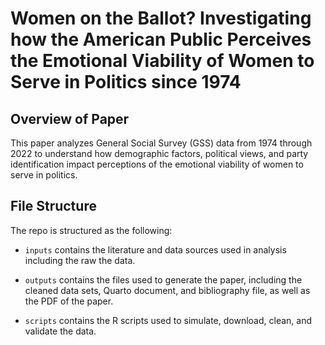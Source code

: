 # Women on the Ballot? Investigating how the American Public Perceives the Emotional Viability of Women to Serve in Politics since 1974

## Overview of Paper
This paper analyzes General Social Survey (GSS) data from 1974 through 2022 to understand how demographic factors, political views, and party identification impact perceptions of the emotional viability of women to serve in politics.

## File Structure

The repo is structured as the following:

-   `inputs` contains the literature and data sources used in analysis including the raw the data.

-   `outputs` contains the files used to generate the paper, including the cleaned data sets, Quarto document, and bibliography file, as well as the PDF of the paper.

-   `scripts` contains the R scripts used to simulate, download, clean, and validate the data.
